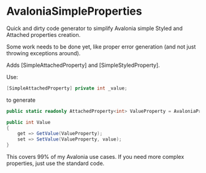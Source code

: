 # AvaloniaSimpleProperties

Quick and dirty code generator to simplify Avalonia simple Styled and Attached properties creation.

Some work needs to be done yet, like proper error generation (and not just throwing exceptions around).


Adds [SimpleAttachedProperty] and [SimpleStyledProperty].

Use:


```csharp
[SimpleAttachedProperty] private int _value;
```

to generate

```csharp
public static readonly AttachedProperty<int> ValueProperty = AvaloniaProperty.RegisterAttached<SomeType, int>("Value", typeof(SomeType));

public int Value
{
	get => GetValue(ValueProperty);
	set => SetValue(ValueProperty, value);
}

```

This covers 99% of my Avalonia use cases. If you need more complex properties, just use the standard code.

